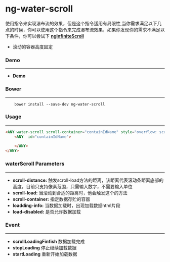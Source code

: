 # ng-water-scroll
使用指令来实现瀑布流的效果，但是这个指令适用有局限性,当你需求满足以下几点的时候，你可以使用这个指令来完成瀑布流效果，如果你发现你的需求不满足以下条件，你可以尝试下 __[ngInfiniteScroll](https://github.com/sroze/ngInfiniteScroll)__ 
* 滚动的容器高度固定

### Demo
-------
* __[Demo](http://codepen.io/SzHeJason/pen/LRkdjK)__

### Bower
--------
```
    bower install --save-dev ng-water-scroll
```

### Usage
-------
```html
<ANY water-scroll scroll-container="containIdName" style="overflow: scroll;height:600px;"  scroll-load="fn()">
    <ANY  id="containIdName">
           
    </ANY>
</ANY>
```

### waterScroll Parameters
--------
* **scroll-distance:** 触发scroll-load方法的距离，该距离代表滚动条距离底部的高度，目前只支持像素范围，只需输入数字，不需要输入单位
* **scroll-load:** 当滚动到合适的距离时，他会触发这个的方法
* **scroll-container:** 指定数据存贮的容器
* **loadding-info:** 当数据加载时，出现加载数据html片段
* **load-disabled:** 是否允许数据加载


### Event
-----
* **scrollLoadingFinfish** 数据加载完成
* **stopLoading** 停止继续加载数据
* **startLoading** 重新开始加载数据


